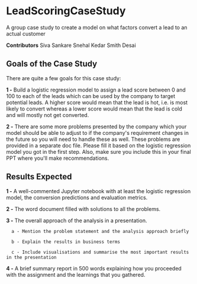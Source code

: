 # LeadScoringCaseStudy

A group case study to create a model on what factors convert a lead to an actual customer

**Contributors**
Siva Sankare
Snehal Kedar
Smith Desai

## Goals of the Case Study
There are quite a few goals for this case study:

**1 -** Build a logistic regression model to assign a lead score between 0 and 100 to each of the leads which can be used by the company to target potential leads. A higher score would mean that the lead is hot, i.e. is most likely to convert whereas a lower score would mean that the lead is cold and will mostly not get converted.

**2 -** There are some more problems presented by the company which your model should be able to adjust to if the company's requirement changes in the future so you will need to handle these as well. These problems are provided in a separate doc file. Please fill it based on the logistic regression model you got in the first step. Also, make sure you include this in your final PPT where you'll make recommendations.



## Results Expected
**1 -** A well-commented Jupyter notebook with at least the logistic regression model, the conversion predictions and evaluation metrics.

**2 -** The word document filled with solutions to all the problems.

**3 -** The overall approach of the analysis in a presentation.
      
      a - Mention the problem statement and the analysis approach briefly 
        
      b - Explain the results in business terms
       
      c - Include visualisations and summarise the most important results in the presentation

**4 -** A brief summary report in 500 words explaining how you proceeded with the assignment and the learnings that you gathered.
